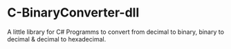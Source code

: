 # C-BinaryConverter-dll


A little library for C# Programms to convert from decimal to binary, binary to decimal & decimal to hexadecimal.
